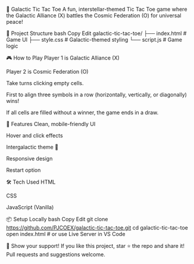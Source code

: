 🌌 Galactic Tic Tac Toe
A fun, interstellar-themed Tic Tac Toe game where the Galactic Alliance (X) battles the Cosmic Federation (O) for universal peace!

📁 Project Structure
bash
Copy
Edit
galactic-tic-tac-toe/
├── index.html     # Game UI
├── style.css      # Galactic-themed styling
└── script.js      # Game logic

🎮 How to Play
Player 1 is Galactic Alliance (X)

Player 2 is Cosmic Federation (O)

Take turns clicking empty cells.

First to align three symbols in a row (horizontally, vertically, or diagonally) wins!

If all cells are filled without a winner, the game ends in a draw.

🚀 Features
Clean, mobile-friendly UI

Hover and click effects

Intergalactic theme 🌠

Responsive design

Restart option

🛠️ Tech Used
HTML

CSS

JavaScript (Vanilla)

📦 Setup Locally
bash
Copy
Edit
git clone https://github.com/PJCOEX/galactic-tic-tac-toe.git
cd galactic-tic-tac-toe
open index.html   # or use Live Server in VS Code

🌟 Show your support!
If you like this project, star ⭐ the repo and share it!
Pull requests and suggestions welcome.

